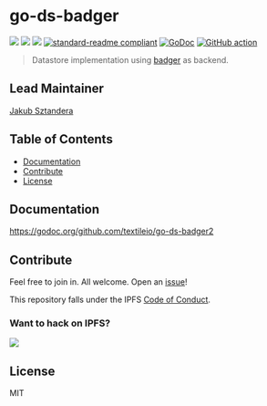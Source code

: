 # go-ds-badger

[![](https://img.shields.io/badge/made%20by-Protocol%20Labs-blue.svg?style=flat-square)](http://ipn.io)
[![](https://img.shields.io/badge/project-IPFS-blue.svg?style=flat-square)](http://ipfs.io/)
[![](https://img.shields.io/badge/freenode-%23ipfs-blue.svg?style=flat-square)](http://webchat.freenode.net/?channels=%23ipfs)
[![standard-readme compliant](https://img.shields.io/badge/standard--readme-OK-green.svg?style=flat-square)](https://github.com/RichardLitt/standard-readme)
[![GoDoc](https://godoc.org/github.com/textileio/go-ds-badger2?status.svg)](https://godoc.org/github.com/textileio/go-ds-badger2)
[![GitHub action](https://github.com/textileio/go-ds-badger2/workflows/Tests/badge.svg?style=popout-square)](https://github.com/textileio/go-ds-badger2/actions)

> Datastore implementation using [badger](https://github.com/dgraph-io/badger) as backend.

## Lead Maintainer

[Jakub Sztandera](https://github.com/kubuxu)

## Table of Contents

- [Documentation](#documentation)
- [Contribute](#contribute)
- [License](#license)

## Documentation

https://godoc.org/github.com/textileio/go-ds-badger2

## Contribute

Feel free to join in. All welcome. Open an [issue](https://github.com/textileio/go-ds-badger2/issues)!

This repository falls under the IPFS [Code of Conduct](https://github.com/ipfs/community/blob/master/code-of-conduct.md).

### Want to hack on IPFS?

[![](https://cdn.rawgit.com/jbenet/contribute-ipfs-gif/master/img/contribute.gif)](https://github.com/ipfs/community/blob/master/CONTRIBUTING.md)

## License

MIT
